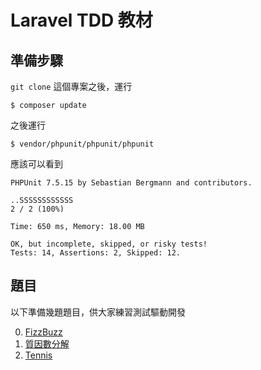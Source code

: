 # Laravel TDD 教材

## 準備步驟

`git clone` 這個專案之後，運行

`
$ composer update
`

之後運行

`
$ vendor/phpunit/phpunit/phpunit
`

應該可以看到

```
PHPUnit 7.5.15 by Sebastian Bergmann and contributors.

..SSSSSSSSSSSS                                                                  2 / 2 (100%)

Time: 650 ms, Memory: 18.00 MB

OK, but incomplete, skipped, or risky tests!
Tests: 14, Assertions: 2, Skipped: 12.
```
## 題目

以下準備幾題題目，供大家練習測試驅動開發

0. [FizzBuzz](docs/fizz_buzz.md)
0. [質因數分解](docs/factorization.md)
0. [Tennis](docs/tennis.md)
